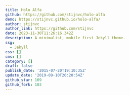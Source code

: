 ```yaml
---
title: Holo Alfa
github: https://github.com/stijnvc/holo-alfa
demo: https://stijnvc.github.io/holo-alfa/
author: stijnvc
author_link: https://github.com/stijnvc
date: 2023-11-30T11:26:16.342Z
description: A minimalist, mobile first Jekyll theme.
ssg:
  - Jekyll
css: []
cms: []
category: []
draft: false
publish_date: '2015-07-20T19:10:35Z'
update_date: '2019-09-10T20:20:54Z'
github_star: 169
github_fork: 103
---
```


